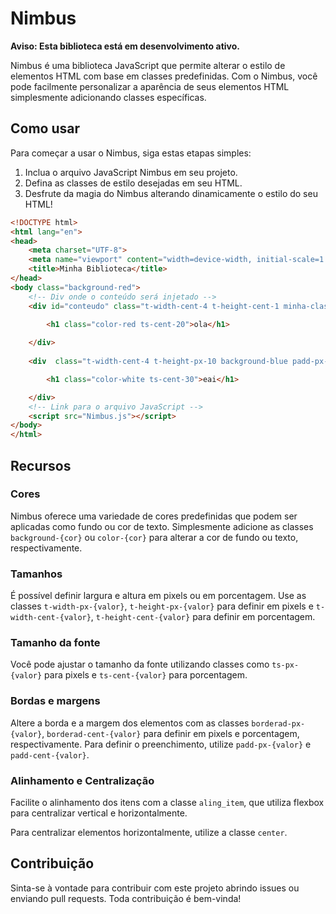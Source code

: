 
# Nimbus

**Aviso: Esta biblioteca está em desenvolvimento ativo.**

Nimbus é uma biblioteca JavaScript que permite alterar o estilo de elementos HTML com base em classes predefinidas. Com o Nimbus, você pode facilmente personalizar a aparência de seus elementos HTML simplesmente adicionando classes específicas.

## Como usar

Para começar a usar o Nimbus, siga estas etapas simples:

1. Inclua o arquivo JavaScript Nimbus em seu projeto.
2. Defina as classes de estilo desejadas em seu HTML.
3. Desfrute da magia do Nimbus alterando dinamicamente o estilo do seu HTML!

```html
<!DOCTYPE html>
<html lang="en">
<head>
    <meta charset="UTF-8">
    <meta name="viewport" content="width=device-width, initial-scale=1.0">
    <title>Minha Biblioteca</title>
</head>
<body class="background-red">
    <!-- Div onde o conteúdo será injetado -->
    <div id="conteudo" class="t-width-cent-4 t-height-cent-1 minha-classe background-yellow borderad-cent-10 ">

        <h1 class="color-red ts-cent-20">ola</h1>
        
    </div>
    
    <div  class="t-width-cent-4 t-height-px-10 background-blue padd-px-2 borderad-px-2">

        <h1 class="color-white ts-cent-30">eai</h1>

    </div>
    <!-- Link para o arquivo JavaScript -->
    <script src="Nimbus.js"></script>
</body>
</html>
```

## Recursos

### Cores

Nimbus oferece uma variedade de cores predefinidas que podem ser aplicadas como fundo ou cor de texto. Simplesmente adicione as classes `background-{cor}` ou `color-{cor}` para alterar a cor de fundo ou texto, respectivamente.

### Tamanhos

É possível definir largura e altura em pixels ou em porcentagem. Use as classes `t-width-px-{valor}`, `t-height-px-{valor}` para definir em pixels e `t-width-cent-{valor}`, `t-height-cent-{valor}` para definir em porcentagem.

### Tamanho da fonte

Você pode ajustar o tamanho da fonte utilizando classes como `ts-px-{valor}` para pixels e `ts-cent-{valor}` para porcentagem.

### Bordas e margens

Altere a borda e a margem dos elementos com as classes `borderad-px-{valor}`, `borderad-cent-{valor}` para definir em pixels e porcentagem, respectivamente. Para definir o preenchimento, utilize `padd-px-{valor}` e `padd-cent-{valor}`.

### Alinhamento e Centralização

Facilite o alinhamento dos itens com a classe `aling_item`, que utiliza flexbox para centralizar vertical e horizontalmente.

Para centralizar elementos horizontalmente, utilize a classe `center`.

## Contribuição

Sinta-se à vontade para contribuir com este projeto abrindo issues ou enviando pull requests. Toda contribuição é bem-vinda!
